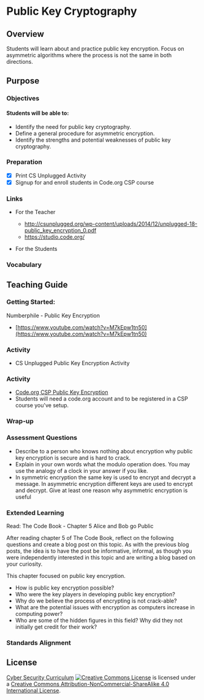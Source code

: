 # Public Key Cryptography

## Overview
Students will learn about and practice public key encryption. Focus on asymmetric algorithms where the process is not the same in both directions.

## Purpose

### Objectives
#### Students will be able to:
- Identify the need for public key cryptography.
- Define a general procedure for asymmetric encryption.
- Identify the strengths and potential weaknesses of public key cryptography.

### Preparation
- [x] Print CS Unplugged Activity
- [x] Signup for and enroll students in Code.org CSP course

### Links
- For the Teacher
	- http://csunplugged.org/wp-content/uploads/2014/12/unplugged-18-public_key_encryption_0.pdf
	- https://studio.code.org/

- For the Students

### Vocabulary

## Teaching Guide
### Getting Started:
Numberphile - Public Key Encryption
- [https://www.youtube.com/watch?v=M7kEpw1tn50](https://www.youtube.com/watch?v=M7kEpw1tn50)

### Activity
- CS Unplugged Public Key Encryption Activity

### Activity
- [Code.org CSP Public Key Encryption](https://studio.code.org/s/csp4/stage/6/puzzle/4)
- Students will need a code.org account and to be registered in a CSP course you've setup.

### Wrap-up

### Assessment Questions
- Describe to a person who knows nothing about encryption why public key encryption is secure and is hard to crack.
- Explain in your own words what the modulo operation does. You may use the analogy of a clock in your answer if you like.
- In symmetric encryption the same key is used to encrypt and decrypt a message. In asymmetric encryption different keys are used to encrypt and decrypt. Give at least one reason why asymmetric encryption is useful

### Extended Learning
Read: The Code Book - Chapter 5
Alice and Bob go Public

After reading chapter 5 of The Code Book, reflect on the following questions and create a blog post on this topic. As with the previous blog posts, the idea is to have the post be informative, informal, as though you were independently interested in this topic and are writing a blog based on your curiosity.

This chapter focused on public key encryption.
- How is public key encryption possible?
- Who were the key players in developing public key encryption?
- Why do we believe the process of encrypting is not crack-able?
- What are the potential issues with encryption as computers increase in computing power?
- Who are some of the hidden figures in this field? Why did they not initially get credit for their work?

### Standards Alignment

## License
[Cyber Security Curriculum](https://github.com/DerekBabb/CyberSecurity) <a rel="license" href="http://creativecommons.org/licenses/by-nc-sa/4.0/"><img alt="Creative Commons License" style="border-width:0" src="https://i.creativecommons.org/l/by-nc-sa/4.0/88x31.png" /></a> is licensed under a <a rel="license" href="http://creativecommons.org/licenses/by-nc-sa/4.0/">Creative Commons Attribution-NonCommercial-ShareAlike 4.0 International License</a>.
